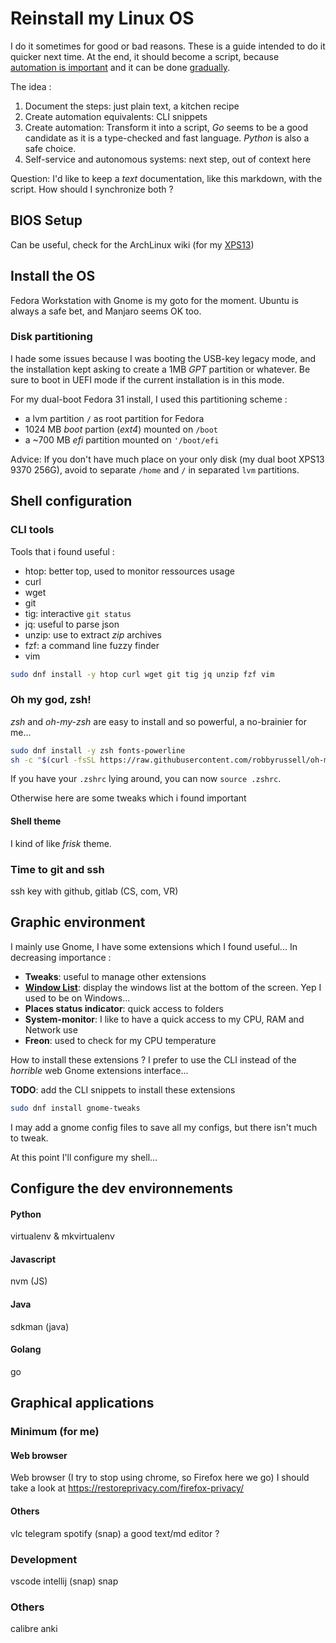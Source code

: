 # Reinstall my Linux OS

I do it sometimes for good or bad reasons. These is a guide intended to do it quicker next time. At the end, it should become a script, because [automation is important](https://queue.acm.org/detail.cfm?id=3197520) and it can be done [gradually](https://blog.danslimmon.com/2019/07/15/do-nothing-scripting-the-key-to-gradual-automation/).

The idea :
1. Document the steps: just plain text, a kitchen recipe
2. Create automation equivalents: CLI snippets
3. Create automation: Transform it into a script, *Go* seems to be a good candidate as it is a type-checked and fast language. *Python* is also a safe choice.
4. Self-service and autonomous systems: next step, out of context here

Question: I'd like to keep a *text* documentation, like this markdown, with the script. How should I synchronize both ?

## BIOS Setup

Can be useful, check for the ArchLinux wiki (for my [XPS13](https://wiki.archlinux.org/index.php/Dell_XPS_13_(9370)))

## Install the OS

Fedora Workstation with Gnome is my goto for the moment. Ubuntu is always a safe bet, and Manjaro seems OK too. 

### Disk partitioning

I hade some issues because I was booting the USB-key legacy mode, and the installation kept asking to create a 1MB *GPT* partition or whatever. Be sure to boot in UEFI mode if the current installation is in this mode.

For my dual-boot Fedora 31 install, I used this partitioning scheme :
- a lvm partition `/` as root partition for Fedora
- 1024 MB *boot* partion (*ext4*) mounted on `/boot`
- a ~700 MB *efi* partition mounted on `'/boot/efi`

Advice: If you don't have much place on your only disk (my dual boot XPS13 9370 256G), avoid to separate `/home` and `/` in separated `lvm` partitions.  


## Shell configuration

### CLI tools

Tools that i found useful :
- htop: better top, used to monitor ressources usage
- curl
- wget
- git
- tig: interactive `git status`
- jq: useful to parse json
- unzip: use to extract *zip* archives
- fzf: a command line fuzzy finder
- vim

```bash
sudo dnf install -y htop curl wget git tig jq unzip fzf vim
```

### Oh my god, zsh!

*zsh* and *oh-my-zsh* are easy to install and so powerful, a no-brainier for me...

```bash
sudo dnf install -y zsh fonts-powerline
sh -c "$(curl -fsSL https://raw.githubusercontent.com/robbyrussell/oh-my-zsh/master/tools/install.sh)"
```
If you have your `.zshrc` lying around, you can now `source .zshrc`.

Otherwise here are some tweaks which i found important

#### Shell theme

I kind of like *frisk* theme.

### Time to git and ssh

ssh key with github, gitlab (CS, com, VR)



## Graphic environment

I mainly use Gnome, I have some extensions which I found useful...
In decreasing importance :
* **Tweaks**: useful to manage other extensions
* [**Window List**](https://extensions.gnome.org/extension/602/window-list/): display the windows list at the bottom of the screen. Yep I used to be on Windows...
* **Places status indicator**: quick access to folders
* **System-monitor**: I like to have a quick access to my CPU, RAM and Network use
* **Freon**: used to check for my CPU temperature

How to install these extensions ? I prefer to use the CLI instead of the *horrible* web Gnome extensions interface...

**TODO**: add the CLI snippets to install these extensions

```bash
sudo dnf install gnome-tweaks

```

I may add a gnome config files to save all my configs, but there isn't much to tweak.

At this point I'll configure my shell...

## Configure the dev environnements

#### Python

virtualenv & mkvirtualenv

#### Javascript

nvm (JS)

#### Java

sdkman (java)

#### Golang

go

## Graphical applications

### Minimum (for me)

#### Web browser 

Web browser (I try to stop using chrome, so Firefox here we go)
I should take a look at <https://restoreprivacy.com/firefox-privacy/>

#### Others
vlc
telegram
spotify (snap)
a good text/md editor ?

### Development

vscode
intellij (snap)
snap

### Others

calibre
anki


